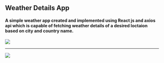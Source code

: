 ## Weather Details App

#### A simple weather app created and implemented using React js and axios api which is capable of fetching  weather details of a desired loctaion based on city and country name.

<img src="G:\React Projects\weather-app\src\images\App1.PNG">
<hr/>
<img src="G:\React Projects\weather-app\src\images\App2.PNG">